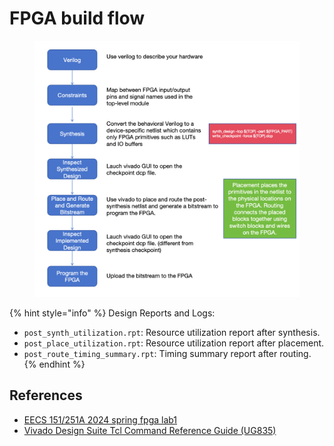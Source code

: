 # FPGA build flow

<figure><img src="../.gitbook/assets/Screenshot 2024-07-07 at 21.04.27.png" alt=""><figcaption></figcaption></figure>

{% hint style="info" %}
Design Reports and Logs:

* `post_synth_utilization.rpt`: Resource utilization report after synthesis.
* `post_place_utilization.rpt`: Resource utilization report after placement.
* `post_route_timing_summary.rpt`: Timing summary report after routing.
{% endhint %}

## References

* [EECS 151/251A 2024 spring fpga lab1](https://github.com/EECS150/fpga_labs_sp24/tree/main/lab1#fpga-build-flow)
* [Vivado Design Suite Tcl Command Reference Guide (UG835)](https://docs.amd.com/r/2021.1-English/ug835-vivado-tcl-commands/Introduction)
